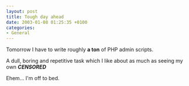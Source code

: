 ```yaml
---
layout: post
title: Tough day ahead
date: 2003-01-08 01:25:35 +0100
categories:
- General
---
```

Tomorrow I have to write roughly <b>a ton</b> of PHP admin scripts.

A dull, boring and repetitive task which I like about as much as seeing my own ***CENSORED***

Ehem... I'm off to bed.


